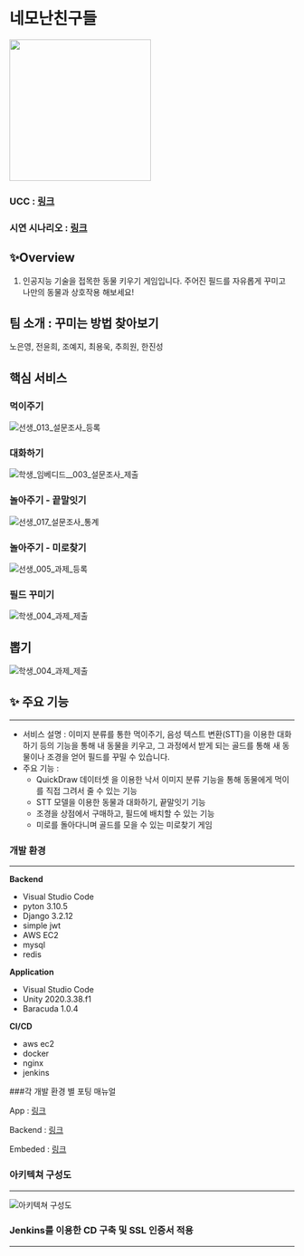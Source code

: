 #  네모난친구들
<img src="![logo](/uploads/00984e0b3a440152bb0a4119a67c1851/logo.png)" width="250">

### UCC : [링크]()

### 시연 시나리오 : [링크]()

## ✨Overview
1. 인공지능 기술을 접목한 동물 키우기 게임입니다. 주어진 필드를 자유롭게 꾸미고 나만의 동물과 상호작용 해보세요!

## 팀 소개 : 꾸미는 방법 찾아보기

노은영, 전윤희, 조예지, 최용욱, 추희원, 한진성

## 핵심 서비스

### 먹이주기
![선생_013_설문조사_등록](/uploads/1dd1b65146c0f9b696f1ac4dca000f9a/선생_013_설문조사_등록.gif)

### 대화하기
![학생_임베디드__003_설문조사_제출](/uploads/be5d1c289a81ddc4b8c20fea8b30a2a5/학생_임베디드__003_설문조사_제출.gif)

### 놀아주기 - 끝말잇기
![선생_017_설문조사_통계](/uploads/275cf0fd357a5e5410a5f66a44090d3e/선생_017_설문조사_통계.gif)

### 놀아주기 - 미로찾기
![선생_005_과제_등록](/uploads/ae6174c6390b86dd22d4d0b6b300cb06/선생_005_과제_등록.gif)

### 필드 꾸미기
![학생_004_과제_제출](/uploads/d3c93c60a3e82bcc1e6cd7f975e7326a/학생_004_과제_제출.gif)

## 뽑기
![학생_004_과제_제출](/uploads/d3c93c60a3e82bcc1e6cd7f975e7326a/학생_004_과제_제출.gif)

## ✨ 주요 기능
---
- 서비스 설명 : 이미지 분류를 통한 먹이주기, 음성 텍스트 변환(STT)을 이용한 대화하기 등의 기능을 통해 내 동물을 키우고, 그 과정에서 받게 되는 골드를 통해 새 동물이나 조경을 얻어 필드를 꾸밀 수 있습니다.
- 주요 기능 :
    - QuickDraw 데이터셋 을 이용한 낙서 이미지 분류 기능을 통해 동물에게 먹이를 직접 그려서 줄 수 있는 기능
    - STT 모델을 이용한 동물과 대화하기, 끝말잇기 기능
    - 조경을 상점에서 구매하고, 필드에 배치할 수 있는 기능
    - 미로를 돌아다니며 골드를 모을 수 있는 미로찾기 게임

### 개발 환경

---

**Backend**
- Visual Studio Code
- pyton 3.10.5
- Django 3.2.12
- simple jwt
- AWS EC2
- mysql
- redis

**Application**

- Visual Studio Code
- Unity 2020.3.38.f1
- Baracuda 1.0.4


**CI/CD**
- aws ec2
- docker
- nginx
- jenkins

###각 개발 환경 별 포팅 매뉴얼

App : [링크]()

Backend : [링크]()

Embeded : [링크]()

### 아키텍쳐 구성도

---

![아키텍쳐 구성도](/uploads/31a3e7022d4965f7348781040e7f73ac/image.png)

### Jenkins를 이용한 CD 구축 및 SSL 인증서 적용

---

